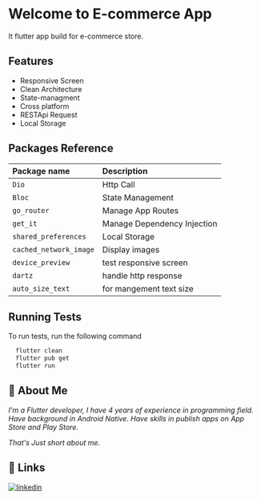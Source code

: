 # Welcome to E-commerce App

It flutter app build for e-commerce store.

## Features

- Responsive Screen
- Clean Architecture
- State-managment
- Cross platform
- RESTApi Request
- Local Storage

## Packages Reference

| Package name | Description                |
| :-------- | :------------------------- |
| `Dio` | Http Call |
| `Bloc` | State Management |
| `go_router` | Manage App Routes |
| `get_it` | Manage Dependency Injection |
| `shared_preferences` | Local Storage |
| `cached_network_image` | Display images |
| `device_preview` | test responsive screen |
| `dartz` | handle http response |
| `auto_size_text` | for mangement text size |
  

## Running Tests

To run tests, run the following command

```bash
  flutter clean
  flutter pub get
  flutter run
```


## 🚀 About Me
_I'm a Flutter developer, I have 4 years of experience in programming field. 
Have background in Android Native.
Have skills in publish apps on App Store and Play Store._

_That's Just short about me._



## 🔗 Links
[![linkedin](https://img.shields.io/badge/linkedin-0A66C2?style=for-the-badge&logo=linkedin&logoColor=white)](https://www.linkedin.com/in/husseinmohammedhussein/)
